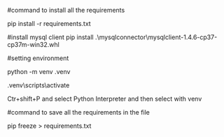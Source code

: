 #command to install all the requirements

pip install -r requirements.txt

#install mysql client
pip install .\mysqlconnector\mysqlclient-1.4.6-cp37-cp37m-win32.whl


#setting environment

python -m venv .venv

.venv\scripts\activate

Ctr+shift+P and select Python Interpreter and then select with venv


#command to save all the requirements in the file

pip freeze > requirements.txt

